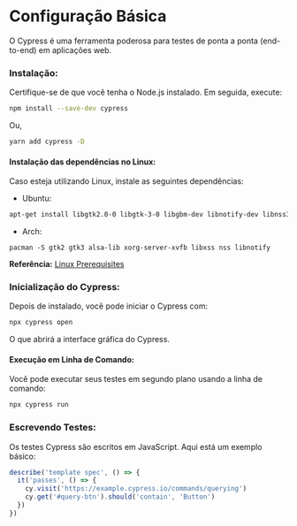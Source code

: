 # **Configuração Básica**

O Cypress é uma ferramenta poderosa para testes de ponta a ponta (end-to-end) em aplicações web. 

### **Instalação:**

Certifique-se de que você tenha o Node.js instalado. Em seguida, execute:

```bash
npm install --save-dev cypress
```

Ou,

```bash
yarn add cypress -D
```

#### Instalação das dependências no Linux:

Caso esteja utilizando Linux, instale as seguintes dependências:

- Ubuntu:

```bash
apt-get install libgtk2.0-0 libgtk-3-0 libgbm-dev libnotify-dev libnss3 libxss1 libasound2 libxtst6 xauth xvfb
```

- Arch: 

```
pacman -S gtk2 gtk3 alsa-lib xorg-server-xvfb libxss nss libnotify
```

**Referência:** [Linux Prerequisites](https://docs.cypress.io/guides/getting-started/installing-cypress#Linux-Prerequisites)


### **Inicialização do Cypress:**

Depois de instalado, você pode iniciar o Cypress com:

```bash
npx cypress open
```

O que abrirá a interface gráfica do Cypress.

#### **Execução em Linha de Comando:**

Você pode executar seus testes em segundo plano usando a linha de comando:

```bash
npx cypress run
```

### **Escrevendo Testes:**

Os testes Cypress são escritos em JavaScript. Aqui está um exemplo básico:

```javascript
describe('template spec', () => {
  it('passes', () => {
    cy.visit('https://example.cypress.io/commands/querying')
    cy.get('#query-btn').should('contain', 'Button')
  })
})
```
